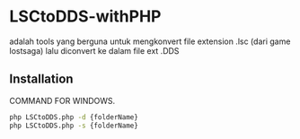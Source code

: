 # LSCtoDDS-withPHP

adalah tools yang berguna untuk mengkonvert file extension .lsc (dari game lostsaga) lalu diconvert ke dalam file ext .DDS

## Installation

COMMAND FOR WINDOWS.

```bash
php LSCtoDDS.php -d {folderName}
php LSCtoDDS.php -s {folderName}

 ```
